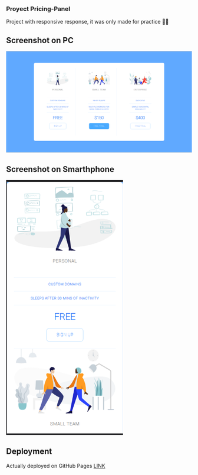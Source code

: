 ### Proyect Pricing-Panel
Project with responsive response, it was only made for practice 😶‍🌫️
## Screenshot on PC
![Image Text](https://github.com/diegofloresj/Pricing-Panel/blob/develop/ScreenShots/pricing-panel.png)
## Screenshot on Smarthphone 
![Image Text](https://github.com/diegofloresj/Pricing-Panel/blob/develop/ScreenShots/pricing-panel-smarthphone.png)

## Deployment

Actually deployed on GitHub Pages [LINK](https://diegofloresj.github.io/Pricing-Panel/)